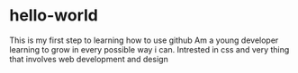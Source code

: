 # hello-world
This is my first step to learning how to use github
Am a young developer learning to grow in every possible way i can. Intrested in css and very thing that involves web development and design
